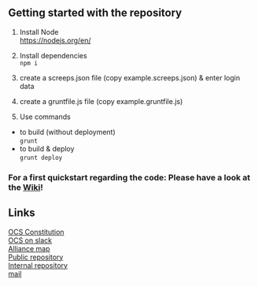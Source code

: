 ## Getting started with the repository  

1. Install Node  
  https://nodejs.org/en/

2. Install dependencies  
  `npm i`  
  
3. create a screeps.json file (copy example.screeps.json) & enter login data  

4. create a gruntfile.js file (copy example.gruntfile.js)  

5. Use commands  
  * to build (without deployment)  
  `grunt`  
  * to build & deploy  
  `grunt deploy`  

### For a first quickstart regarding the code: __Please have a look at the [Wiki](https://github.com/ScreepsOCS/screeps.behaviour-action-pattern/wiki)!__

## Links

[OCS Constitution](https://github.com/ScreepsGamers/OCS)  
[OCS on slack](https://screeps.slack.com/messages/ocs)  
[Alliance map](http://www.leagueofautomatednations.com/a/OCS)  
[Public repository](https://github.com/ScreepsOCS/screeps.behaviour-action-pattern)  
[Internal repository](https://github.com/cyberblast/screeps.ocs.internal)  
[mail](mailto://ocs@cyberblast.org)  
